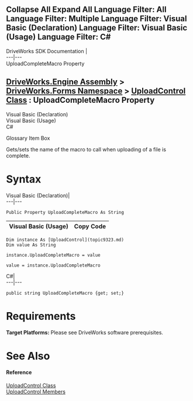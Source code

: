        

 Collapse All Expand All  Language Filter: All  Language Filter: Multiple  Language Filter: Visual Basic (Declaration) Language Filter: Visual Basic (Usage) Language Filter: C#  
---  
DriveWorks SDK Documentation  |   
---|---  
UploadCompleteMacro Property   
  
[DriveWorks.Engine Assembly](topic2156.md) > [DriveWorks.Forms Namespace](topic7266.md) > [UploadControl Class](topic9323.md) : UploadCompleteMacro Property  
---  
  
Visual Basic (Declaration)    
Visual Basic (Usage)    
C# 

Glossary Item Box

Gets/sets the name of the macro to call when uploading of a file is complete. 

# Syntax

Visual Basic (Declaration)|   
---|---  
      
    
    Public Property UploadCompleteMacro As String  
  
Visual Basic (Usage)| Copy Code  
---|---  
      
    
    Dim instance As [UploadControl](topic9323.md)
    Dim value As String
     
    instance.UploadCompleteMacro = value
     
    value = instance.UploadCompleteMacro  
  
C#|   
---|---  
      
    
    public string UploadCompleteMacro {get; set;}  
  
# Requirements

**Target Platforms:** Please see DriveWorks software prerequisites.

# See Also

#### Reference

[UploadControl Class](topic9323.md)   
[UploadControl Members](topic9324.md)


